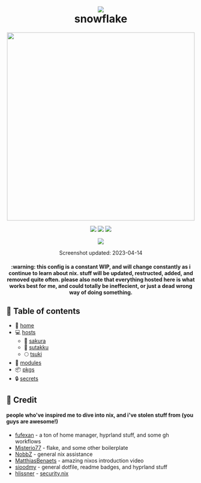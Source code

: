 <div align="center">
<h1>
<img src="https://files.catbox.moe/i4twd5.png"></img> <br>
  snowflake
</h1>
</h2><img src="https://raw.githubusercontent.com/catppuccin/catppuccin/main/assets/palette/macchiato.png" width="500" />
<p></p>
  <img src="https://img.shields.io/github/stars/notohh/snowflake?color=f5c2e7&labelColor=303446&style=for-the-badge&logo=starship&logoColor=f5c2e7">
  <img src="https://img.shields.io/github/repo-size/notohh/snowflake?color=fab387&labelColor=303446&style=for-the-badge&logo=github&logoColor=fab387">
  <img src="https://img.shields.io/static/v1.svg?style=for-the-badge&label=License&message=MIT&colorA=313244&colorB=cba6f7&logo=unlicense&logoColor=ca9ee6&"/>
 <p></p>
<img src="https://files.catbox.moe/tds7i3.png"></img>
<p>
  Screenshot updated: 2023-04-14
</p>
<h4>
  :warning: this config is a constant WIP, 
  and will change constantly as i continue to learn about nix. stuff will be updated, restructed, added, and removed quite often. please also note that everything hosted here is what works best for me,   and could totally be ineffecient, or just a dead wrong way of doing something.</h4>
</div>

## :open_book: Table of contents

+ :house_with_garden: [home](home)
+ :computer: [hosts](hosts)
  - :cherry_blossom: [sakura](hosts/sakura)
  - :white_flower: [sutakku](hosts/sutakku)
  - :full_moon: [tsuki](hosts/tsuki)
+ :electric_plug: [modules](modules)
+ :package: [pkgs](pkgs)
+ :lock: [secrets](secrets)

## :busts_in_silhouette: Credit
#### people who've inspired me to dive into nix, and i've stolen stuff from (you guys are awesome!)
+ [fufexan](https://github.com/fufexan) - a ton of home manager, hyprland stuff, and some gh workflows
+ [Misterio77](https://github.com/Misterio77) - flake, and some other boilerplate
+ [NobbZ](https://github.com/NobbZ) - general nix assistance
+ [MatthiasBenaets](https://github.com/MatthiasBenaets) - amazing nixos introduction video
+ [sioodmy](https://github.com/sioodmy) - general dotfile, readme badges, and hyprland stuff
+ [hlissner](https://github.com/hlissner) - [security.nix](modules/security.nix)
